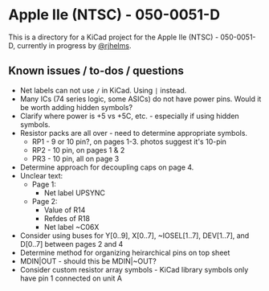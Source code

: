 # Apple IIe (NTSC) - 050-0051-D

This is a directory for a KiCad project for the Apple IIe (NTSC) - 050-0051-D, currently in progress by [@rjhelms](https://github.com/rjhelms).

## Known issues / to-dos / questions

* Net labels can not use `/` in KiCad. Using `|` instead.
* Many ICs (74 series logic, some ASICs) do not have power pins. Would it be worth adding hidden symbols?
* Clarify where power is +5 vs +5C, etc. - especially if using hidden symbols.
* Resistor packs are all over - need to determine appropriate symbols.
    * RP1 - 9 or 10 pin?, on pages 1-3. photos suggest it's 10-pin
    * RP2 - 10 pin, on pages 1 & 2
    * PR3 - 10 pin, all on page 3
* Determine approach for decoupling caps on page 4.
* Unclear text:
    * Page 1:
        * Net label UPSYNC
    * Page 2:
        * Value of R14
        * Refdes of R18
        * Net label ~C06X
* Consider using buses for Y[0..9], X[0..7], ~IOSEL[1..7], DEV[1..7], and D[0..7] between pages 2 and 4
* Determine method for organizing heirarchical pins on top sheet
* MDIN|OUT - should this be MDIN|~OUT?
* Consider custom resistor array symbols - KiCad library symbols only have pin 1 connected on unit A
